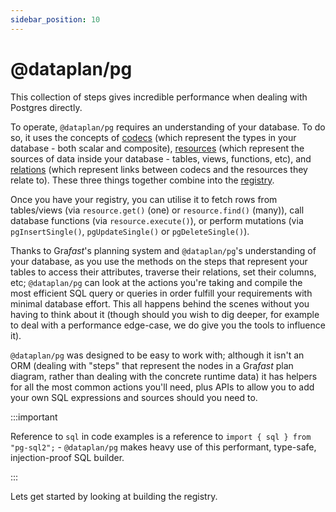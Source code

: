 ```yaml
---
sidebar_position: 10
---
```


# @dataplan/pg

This collection of steps gives incredible performance when dealing with
Postgres directly.

To operate, `@dataplan/pg` requires an understanding of your database. To do
so, it uses the concepts of [codecs](./registry/codecs) (which represent the types in
your database - both scalar and composite), [resources](./registry/resources) (which
represent the sources of data inside your database - tables, views, functions,
etc), and [relations](./registry/relations) (which represent links between codecs and
the resources they relate to). These three things together combine into the
[registry](./registry).

Once you have your registry, you can utilise it to fetch rows from tables/views
(via `resource.get()` (one) or `resource.find()` (many)), call database
functions (via `resource.execute()`), or perform mutations (via
`pgInsertSingle()`, `pgUpdateSingle()` or `pgDeleteSingle()`).

Thanks to Gra*fast*'s planning system and `@dataplan/pg`'s understanding of
your database, as you use the methods on the steps that represent your
tables to access their attributes, traverse their relations, set their
columns, etc; `@dataplan/pg` can look at the actions you're taking and compile
the most efficient SQL query or queries in order fulfill your requirements with
minimal database effort. This all happens behind the scenes without you having
to think about it (though should you wish to dig deeper, for example to deal
with a performance edge-case, we do give you the tools to influence it).

`@dataplan/pg` was designed to be easy to work with; although it isn't an ORM
(dealing with "steps" that represent the nodes in a Gra*fast* plan diagram,
rather than dealing with the concrete runtime data) it has helpers for all
the most common actions you'll need, plus APIs to allow you to add your own
SQL expressions and sources should you need to.

:::important

Reference to `sql` in code examples is a reference to `import { sql } from
"pg-sql2";` - `@dataplan/pg` makes heavy use of this performant, type-safe,
injection-proof SQL builder.

:::

Lets get started by looking at building the registry.

